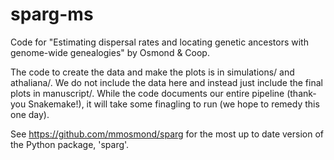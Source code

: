# sparg-ms
Code for "Estimating dispersal rates and locating genetic ancestors with genome-wide genealogies" by Osmond &amp; Coop.

The code to create the data and make the plots is in simulations/ and athaliana/. We do not include the data here and instead just include the final plots in manuscript/. While the code documents our entire pipeline (thank-you Snakemake!), it will take some finagling to run (we hope to remedy this one day). 

See https://github.com/mmosmond/sparg for the most up to date version of the Python package, 'sparg'.
